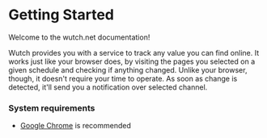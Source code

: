# Getting Started

Welcome to the wutch.net documentation!

Wutch provides you with a service to track any value you can find online. It works just like your browser does, by visiting the pages
you selected on a given schedule and checking if anything changed. Unlike your browser, though, it doesn't require your time to operate. As soon as change is detected, it'll send you a notification over selected channel.

### System requirements
- [Google Chrome](https://www.google.com/chrome/) is recommended


